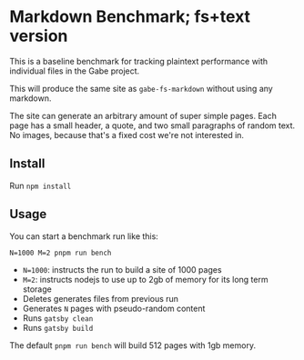 # Markdown Benchmark; fs+text version

This is a baseline benchmark for tracking plaintext performance with individual files in the Gabe project.

This will produce the same site as `gabe-fs-markdown` without using any markdown.

The site can generate an arbitrary amount of super simple pages. Each page has a small header, a quote, and two small paragraphs of random text. No images, because that's a fixed cost we're not interested in.

## Install

Run `npm install`

## Usage

You can start a benchmark run like this:

```shell
N=1000 M=2 pnpm run bench
```

- `N=1000`: instructs the run to build a site of 1000 pages
- `M=2`: instructs nodejs to use up to 2gb of memory for its long term storage
- Deletes generates files from previous run
- Generates `N` pages with pseudo-random content
- Runs `gatsby clean`
- Runs `gatsby build`

The default `pnpm run bench` will build 512 pages with 1gb memory.
